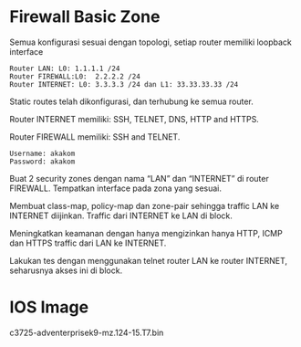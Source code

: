 # Firewall Basic Zone

Semua konfigurasi sesuai dengan topologi, setiap router memiliki loopback interface

    Router LAN: L0: 1.1.1.1 /24
    Router FIREWALL:L0:  2.2.2.2 /24
    Router INTERNET: L0: 3.3.3.3 /24 dan L1: 33.33.33.33 /24
    
Static routes telah dikonfigurasi, dan terhubung ke semua router.

Router INTERNET memiliki: SSH, TELNET, DNS, HTTP and HTTPS.

Router FIREWALL memiliki: SSH and TELNET.

    Username: akakom
    Password: akakom
    
Buat 2 security zones dengan nama “LAN” dan “INTERNET” di router FIREWALL.
Tempatkan interface pada zona yang sesuai.

Membuat class-map, policy-map dan zone-pair sehingga traffic LAN ke INTERNET diijinkan.
Traffic dari INTERNET ke LAN di block.

Meningkatkan keamanan dengan hanya mengizinkan hanya HTTP, ICMP dan HTTPS traffic dari LAN ke INTERNET.

Lakukan tes dengan menggunakan telnet router LAN ke router INTERNET, seharusnya akses ini di block.

# IOS Image
c3725-adventerprisek9-mz.124-15.T7.bin

